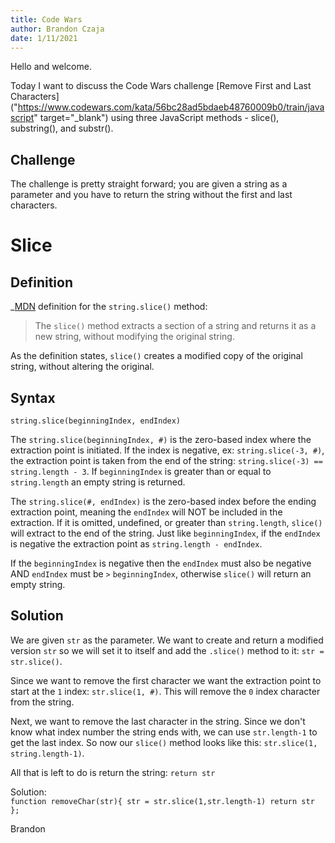 ```yaml
---
title: Code Wars
author: Brandon Czaja
date: 1/11/2021
---
```


Hello and welcome.

Today I want to discuss the Code Wars challenge [Remove First and Last Characters]("https://www.codewars.com/kata/56bc28ad5bdaeb48760009b0/train/javascript" target="\_blank") using three JavaScript methods - slice(), substring(), and substr().

## Challenge

The challenge is pretty straight forward; you are given a string as a parameter and you have to return the string without the first and last characters.

# Slice

## Definition

\_<a href="https://developer.mozilla.org/en-US/docs/Web/JavaScript/Reference/Global_Objects/String/slice" target="_blank">MDN</a> definition for the `string.slice()` method:

> The `slice()` method extracts a section of a string and returns it as a new string, without modifying the original string.

As the definition states, `slice()` creates a modified copy of the original string, without altering the original.

## Syntax

`string.slice(beginningIndex, endIndex)`

The `string.slice(beginningIndex, #)` is the zero-based index where the extraction point is initiated. If the index is negative, ex: `string.slice(-3, #)`, the extraction point is taken from the end of the string: `string.slice(-3) == string.length - 3`. If `beginningIndex` is greater than or equal to `string.length` an empty string is returned.

The `string.slice(#, endIndex)` is the zero-based index before the ending extraction point, meaning the `endIndex` will NOT be included in the extraction. If it is omitted, undefined, or greater than `string.length`, `slice()` will extract to the end of the string. Just like `beginningIndex`, if the `endIndex` is negative the extraction point as `string.length - endIndex`.

If the `beginningIndex` is negative then the `endIndex` must also be negative AND `endIndex` must be `>` `beginningIndex`, otherwise `slice()` will return an empty string.

## Solution

We are given `str` as the parameter. We want to create and return a modified version `str` so we will set it to itself and add the `.slice()` method to it: `str = str.slice()`.

Since we want to remove the first character we want the extraction point to start at the `1` index: `str.slice(1, #)`. This will remove the `0` index character from the string.

Next, we want to remove the last character in the string. Since we don't know what index number the string ends with, we can use `str.length-1` to get the last index. So now our `slice()` method looks like this: `str.slice(1, string.length-1)`.

All that is left to do is return the string: `return str`

Solution:  
 `function removeChar(str){ str = str.slice(1,str.length-1) return str };`

Brandon

